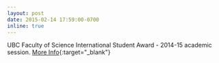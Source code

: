 ```yaml
---
layout: post
date: 2015-02-14 17:59:00-0700
inline: true
---
```


UBC Faculty of Science International Student Award - 2014-15 academic session. [More Info](https://science.ubc.ca/students/blog/science-international-scholarship){:target="\_blank"}